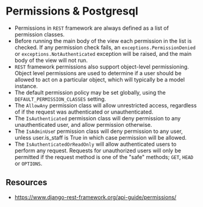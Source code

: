 # Permissions & Postgresql

- Permissions in `REST` framework are always defined as a list of permission classes.
- Before running the main body of the view each permission in the list is checked. If any permission check fails, an `exceptions.PermissionDenied` or `exceptions.NotAuthenticated` exception will be raised, and the main body of the view will not run.
- `REST` framework permissions also support object-level permissioning. Object level permissions are used to determine if a user should be allowed to act on a particular object, which will typically be a model instance.
- The default permission policy may be set globally, using the `DEFAULT_PERMISSION_CLASSES` setting.
- The `AllowAny` permission class will allow unrestricted access, regardless of if the request was authenticated or unauthenticated.
- The `IsAuthenticated` permission class will deny permission to any unauthenticated user, and allow permission otherwise.
- The `IsAdminUse`r permission class will deny permission to any user, unless user.is_staff is True in which case permission will be allowed.
- The `IsAuthenticatedOrReadOnly` will allow authenticated users to perform any request. Requests for unauthorized users will only be permitted if the request method is one of the "safe" methods; `GET`, `HEAD` or `OPTIONS`.

## Resources 

- https://www.django-rest-framework.org/api-guide/permissions/ 
